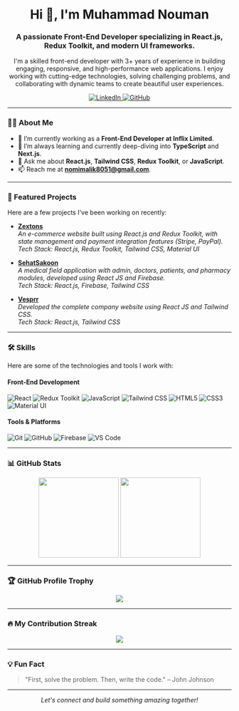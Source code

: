 <!-- Your Name & Headline -->
<h1 align="center">Hi 👋, I'm Muhammad Nouman</h1>
<h3 align="center">A passionate Front-End Developer specializing in React.js, Redux Toolkit, and modern UI frameworks.</h3>

<!-- Introduction -->
<p align="center">
I'm a skilled front-end developer with 3+ years of experience in building engaging, responsive, and high-performance web applications. I enjoy working with cutting-edge technologies, solving challenging problems, and collaborating with dynamic teams to create beautiful user experiences.
</p>

<!-- Social Links & Badges -->
<p align="center">
  <a href="https://www.linkedin.com/in/nouman-frontenddev/" target="_blank">
    <img src="https://img.shields.io/badge/LinkedIn-0077B5?style=for-the-badge&logo=linkedin&logoColor=white" alt="LinkedIn"/>
  </a>
  <a href="https://github.com/nomiwsd" target="_blank">
    <img src="https://img.shields.io/badge/GitHub-333?style=for-the-badge&logo=github&logoColor=white" alt="GitHub"/>
  </a>
</p>

---

<!-- About Me Section -->
### 👨‍💻 About Me

- 🔭 I’m currently working as a **Front-End Developer at Inflix Limited**.
- 🌱 I’m always learning and currently deep-diving into **TypeScript** and **Next.js**.
- 💬 Ask me about **React.js**, **Tailwind CSS**, **Redux Toolkit**, or **JavaScript**.
- 📫 Reach me at **[nomimalik8051@gmail.com](mailto:nomimalik8051@gmail.com)**.

---

<!-- Featured Projects Section -->
### 🚀 Featured Projects

Here are a few projects I've been working on recently:

- **[Zextons](https://github.com/nomiwsd/zextons)**  
  *An e-commerce website built using React.js and Redux Toolkit, with state management and payment integration features (Stripe, PayPal).*  
  <em>Tech Stack: React.js, Redux Toolkit, Tailwind CSS, Material UI</em>

- **[SehatSakoon](https://github.com/nomiwsd/sehatsakoon)**  
  *A medical field application with admin, doctors, patients, and pharmacy modules, developed using React JS and Firebase.*  
  <em>Tech Stack: React.js, Firebase, Tailwind CSS</em>

- **[Vesprr](https://github.com/nomiwsd/vesprr)**  
  *Developed the complete company website using React JS and Tailwind CSS.*  
  <em>Tech Stack: React.js, Tailwind CSS</em>

---

<!-- Skills Section -->
### 🛠️ Skills

Here are some of the technologies and tools I work with:

#### Front-End Development
![React](https://img.shields.io/badge/-React-20232A?style=for-the-badge&logo=react&logoColor=61DAFB)
![Redux Toolkit](https://img.shields.io/badge/-Redux_Toolkit-764ABC?style=for-the-badge&logo=redux&logoColor=white)
![JavaScript](https://img.shields.io/badge/-JavaScript-F7DF1E?style=for-the-badge&logo=javascript&logoColor=black)
![Tailwind CSS](https://img.shields.io/badge/-Tailwind_CSS-38B2AC?style=for-the-badge&logo=tailwind-css&logoColor=white)
![HTML5](https://img.shields.io/badge/-HTML5-E34F26?style=for-the-badge&logo=html5&logoColor=white)
![CSS3](https://img.shields.io/badge/-CSS3-1572B6?style=for-the-badge&logo=css3&logoColor=white)
![Material UI](https://img.shields.io/badge/-Material_UI-0081CB?style=for-the-badge&logo=material-ui&logoColor=white)

#### Tools & Platforms
![Git](https://img.shields.io/badge/-Git-F05032?style=for-the-badge&logo=git&logoColor=white)
![GitHub](https://img.shields.io/badge/-GitHub-181717?style=for-the-badge&logo=github&logoColor=white)
![Firebase](https://img.shields.io/badge/-Firebase-FFCA28?style=for-the-badge&logo=firebase&logoColor=black)
![VS Code](https://img.shields.io/badge/-VS_Code-007ACC?style=for-the-badge&logo=visual-studio-code&logoColor=white)

---

<!-- GitHub Stats Section -->
### 📊 GitHub Stats

<p align="center">
  <img height="180em" src="https://github-readme-stats.vercel.app/api?username=nomiwsd&show_icons=true&hide_border=true&theme=dark" />
  <img height="180em" src="https://github-readme-stats.vercel.app/api/top-langs/?username=nomiwsd&layout=compact&hide_border=true&theme=dark" />
</p>

---

<!-- GitHub Profile Trophies -->
### 🏆 GitHub Profile Trophy

<p align="center">
  <img src="https://github-profile-trophy.vercel.app/?username=nomiwsd&theme=onedark&no-frame=true&column=6" />
</p>

---

<!-- Contributions Section -->
### 🔥 My Contribution Streak

<p align="center">
  <img src="http://github-readme-streak-stats.herokuapp.com?user=nomiwsd&theme=highcontrast&hide_border=true" />
</p>

---

<!-- Fun Fact or Personal Quote -->
### 💡 Fun Fact

> "First, solve the problem. Then, write the code." – John Johnson

---

<!-- Footer Section -->
<p align="center">
  <i>Let's connect and build something amazing together!</i>
</p>


